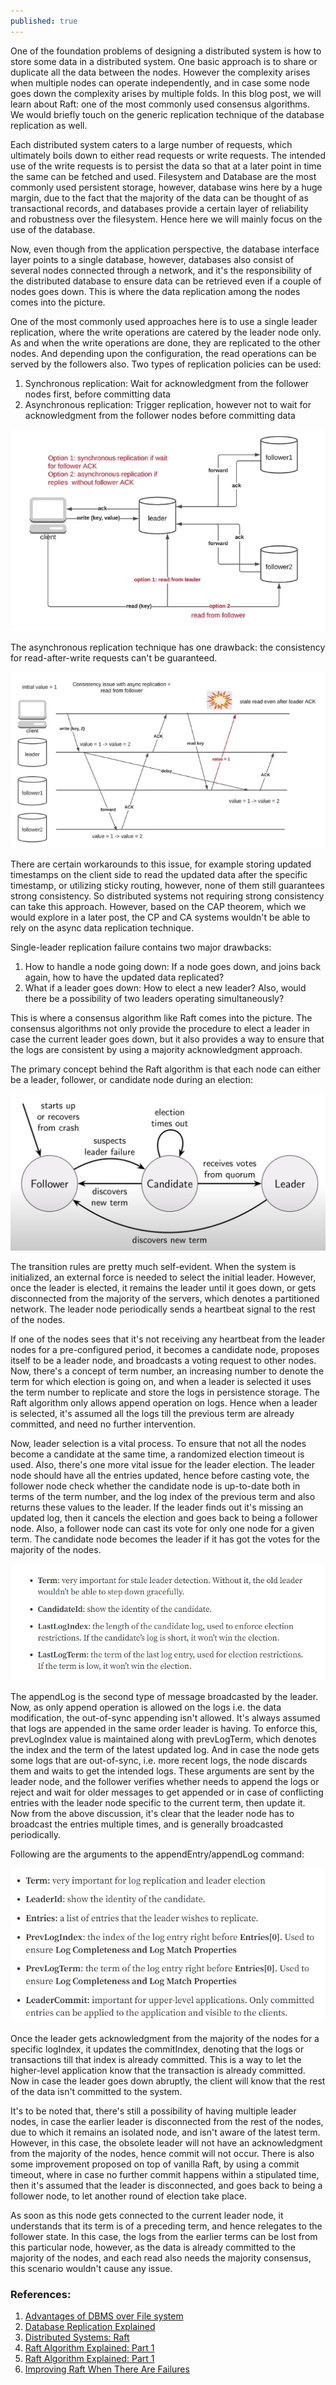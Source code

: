 ```yaml
---
published: true
---
```

One of the foundation problems of designing a distributed system is how to store some data in a distributed system. One basic approach is to share or duplicate all the data between the nodes. However the complexity arises when multiple nodes can operate independently, and in case some node goes down the complexity arises by multiple folds. In this blog post, we will learn about Raft: one of the most commonly used consensus algorithms. We would briefly touch on the generic replication technique of the database replication as well.

Each distributed system caters to a large number of requests, which ultimately boils down to either read requests or write requests. The intended use of the write requests is to persist the data so that at a later point in time the same can be fetched and used. Filesystem and Database are the most commonly used persistent storage, however, database wins here by a huge margin, due to the fact that the majority of the data can be thought of as transactional records, and databases provide a certain layer of reliability and robustness over the filesystem. Hence here we will mainly focus on the use of the database.

Now, even though from the application perspective, the database interface layer points to a single database, however, databases also consist of several nodes connected through a network, and it's the responsibility of the distributed database to ensure data can be retrieved even if a couple of nodes goes down. This is where the data replication among the nodes comes into the picture.

One of the most commonly used approaches here is to use a single leader replication, where the write operations are catered by the leader node only. As and when the write operations are done, they are replicated to the other nodes. And depending upon the configuration, the read operations can be served by the followers also. Two types of replication policies can be used:
1. Synchronous replication: Wait for acknowledgment from the follower nodes first, before committing data
2. Asynchronous replication: Trigger replication, however not to wait for acknowledgment from the follower nodes before committing data

![](../images/raft-consensus/dataReplication.png)

The asynchronous replication technique has one drawback: the consistency for read-after-write requests can't be guaranteed. 

![](../images/raft-consensus/asyncReadIssue.png)

There are certain workarounds to this issue, for example storing updated timestamps on the client side to read the updated data after the specific timestamp, or utilizing sticky routing, however, none of them still guarantees strong consistency. So distributed systems not requiring strong consistency can take this approach. However, based on the CAP theorem, which we would explore in a later post, the CP and CA systems wouldn't be able to rely on the async data replication technique.


Single-leader replication failure contains two major drawbacks:
1. How to handle a node going down: If a node goes down, and joins back again, how to have the updated data replicated?
2. What if a leader goes down: How to elect a new leader? Also, would there be a possibility of two leaders operating simultaneously?

This is where a consensus algorithm like Raft comes into the picture. The consensus algorithms not only provide the procedure to elect a leader in case the current leader goes down, but it also provides a way to ensure that the logs are consistent by using a majority acknowledgment approach.

The primary concept behind the Raft algorithm is that each node can either be a leader, follower, or candidate node during an election:

![](../images/raft-consensus/raftTransitionDiagram.png)

The transition rules are pretty much self-evident. When the system is initialized, an external force is needed to select the initial leader. However, once the leader is elected, it remains the leader until it goes down, or gets disconnected from the majority of the servers, which denotes a partitioned network. The leader node periodically sends a heartbeat signal to the rest of the nodes. 

If one of the nodes sees that it's not receiving any heartbeat from the leader nodes for a pre-configured period, it becomes a candidate node, proposes itself to be a leader node, and broadcasts a voting request to other nodes. Now, there's a concept of term number, an increasing number to denote the term for which election is going on, and when a leader is selected it uses the term number to replicate and store the logs in persistence storage. The Raft algorithm only allows append operation on logs. Hence when a leader is selected, it's assumed all the logs till the previous term are already committed, and need no further intervention.

Now, leader selection is a vital process. To ensure that not all the nodes become a candidate at the same time, a randomized election timeout is used. Also, there's one more vital issue for the leader election. The leader node should have all the entries updated, hence before casting vote, the follower node check whether the candidate node is up-to-date both in terms of the term number, and the log index of the previous term and also returns these values to the leader. If the leader finds out it's missing an updated log, then it cancels the election and goes back to being a follower node. Also, a follower node can cast its vote for only one node for a given term. The candidate node becomes the leader if it has got the votes for the majority of the nodes.

![](../images/raft-consensus/requestVotesRPC.png)


The appendLog is the second type of message broadcasted by the leader. Now, as only append operation is allowed on the logs i.e. the data modification, the out-of-sync appending isn't allowed. It's always assumed that logs are appended in the same order leader is having. To enforce this, prevLogIndex value is maintained along with prevLogTerm, which denotes the index and the term of the latest updated log. And in case the node gets some logs that are out-of-sync, i.e. more recent logs, the node discards them and waits to get the intended logs. These arguments are sent by the leader node, and the follower verifies whether needs to append the logs or reject and wait for older messages to get appended or in case of conflicting entries with the leader node specific to the current term, then update it. Now from the above discussion, it's clear that the leader node has to broadcast the entries multiple times, and is generally broadcasted periodically.

Following are the arguments to the appendEntry/appendLog command:

![](../images/raft-consensus/logAppendRPC.png)

Once the leader gets acknowledgment from the majority of the nodes for a specific logIndex, it updates the commitIndex, denoting that the logs or transactions till that index is already committed. This is a way to let the higher-level application know that the transaction is already committed. Now in case the leader goes down abruptly, the client will know that the rest of the data isn't committed to the system.


It's to be noted that, there's still a possibility of having multiple leader nodes, in case the earlier leader is disconnected from the rest of the nodes, due to which it remains an isolated node, and isn't aware of the latest term. However, in this case, the obsolete leader will not have an acknowledgment from the majority of the nodes, hence commit will not occur. There is also some improvement proposed on top of vanilla Raft, by using a commit timeout, where in case no further commit happens within a stipulated time, then it's assumed that the leader is disconnected, and goes back to being a follower node, to let another round of election take place.

As soon as this node gets connected to the current leader node, it understands that its term is of a preceding term, and hence relegates to the follower state. In this case, the logs from the earlier terms can be lost from this particular node, however, as the data is already committed to the majority of the nodes, and each read also needs the majority consensus, this scenario wouldn't cause any issue.



### References:
1. [Advantages of DBMS over File system](https://www.geeksforgeeks.org/advantages-of-dbms-over-file-system/)
2. [Database Replication Explained](https://towardsdatascience.com/database-replication-explained-5c76a200d8f3)
3. [Distributed Systems: Raft](https://www.youtube.com/watch?v=uXEYuDwm7e4&list=PLeKd45zvjcDFUEv_ohr_HdUFe97RItdiB&index=18)
4. [Raft Algorithm Explained: Part 1](https://towardsdatascience.com/raft-algorithm-explained-a7c856529f40)
5. [Raft Algorithm Explained: Part 1](https://towardsdatascience.com/raft-algorithm-explained-2-30db4790cdef)
6. [Improving Raft When There Are Failures](https://tik-db.ee.ethz.ch/file/17210168ce3be9d0e6a5e3f846fb1b29/Improving_RAFT_When_There_Are_Failures.pdf)
